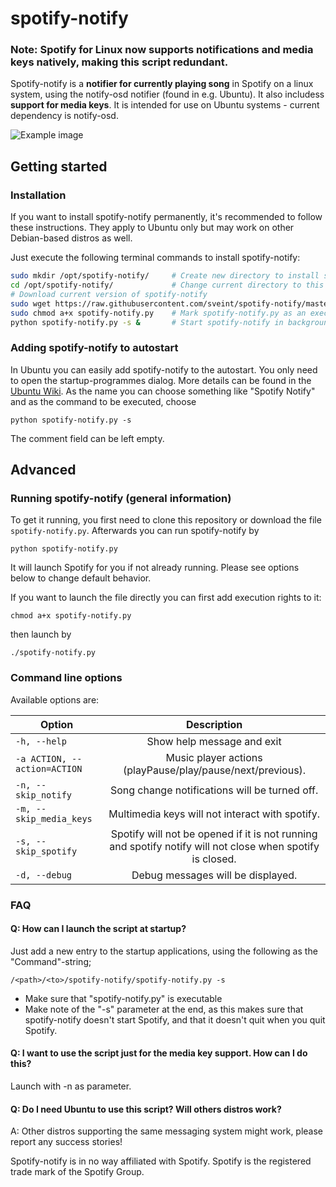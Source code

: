 spotify-notify
==============

### Note: Spotify for Linux now supports notifications and media keys natively, making this script redundant.


Spotify-notify is a __notifier for currently playing song__ in Spotify on a linux system, using the notify-osd notifier (found in e.g. Ubuntu). It also includess __support for media keys__. It is intended for use on Ubuntu systems - current dependency is notify-osd.

![Example image](https://dl.dropbox.com/u/100344/spotifynotify2.png)


Getting started
---------------
### Installation

If you want to install spotify-notify permanently, it's recommended to follow these instructions. They apply to Ubuntu only but may work on other Debian-based distros as well.

Just execute the following terminal commands to install spotify-notify:
```bash
sudo mkdir /opt/spotify-notify/     # Create new directory to install spotify-notify
cd /opt/spotify-notify/             # Change current directory to this folder
# Download current version of spotify-notify
sudo wget https://raw.githubusercontent.com/sveint/spotify-notify/master/spotify-notify.py
sudo chmod a+x spotify-notify.py    # Mark spotify-notify.py as an executable
python spotify-notify.py -s &       # Start spotify-notify in background
```

### Adding spotify-notify to autostart
In Ubuntu you can easily add spotify-notify to the autostart. You only need to open the startup-programmes dialog. More details can be found in the [Ubuntu Wiki](https://help.ubuntu.com/community/AddingProgramToSessionStartup#Startup_Programs). As the name you can choose something like "Spotify Notify" and as the command to be executed, choose

`python spotify-notify.py -s`

The comment field can be left empty.

Advanced
--------
### Running spotify-notify (general information)
To get it running, you first need to clone this repository or download the file `spotify-notify.py`. Afterwards you can run spotify-notify by

`python spotify-notify.py`

It will launch Spotify for you if not already running. Please see options below to change default behavior.

If you want to launch the file directly you can first add execution rights to it:

`chmod a+x spotify-notify.py`

then launch by

`./spotify-notify.py`

### Command line options

Available options are:

| Option                        | Description                                                |
| ------------------------------|:----------------------------------------------------------:|
| `-h, --help`                  | Show help message and exit                                 |
| `-a ACTION, --action=ACTION`  | Music player actions (playPause/play/pause/next/previous). |
| `-n, --skip_notify`           | Song change notifications will be turned off.              |
| `-m, --skip_media_keys`       | Multimedia keys will not interact with spotify.            |
| `-s, --skip_spotify`          | Spotify will not be opened if it is not running and spotify notify will not close when spotify is closed. |
| `-d, --debug`                 | Debug messages will be displayed.                          |



### FAQ


#### Q: How can I launch the script at startup?

Just add a new entry to the startup applications, using the following as the "Command"-string;

`/<path>/<to>/spotify-notify/spotify-notify.py -s`

- Make sure that "spotify-notify.py" is executable
- Make note of the "-s" parameter at the end, as this makes sure that spotify-notify doesn't start Spotify, and that it doesn't quit when you quit Spotify.


#### Q: I want to use the script just for the media key support. How can I do this?

Launch with -n as parameter.


#### Q: Do I need Ubuntu to use this script? Will others distros work?

A: Other distros supporting the same messaging system might work, please report any success stories!


Spotify-notify is in no way affiliated with Spotify. Spotify is the registered trade mark of the Spotify Group.

